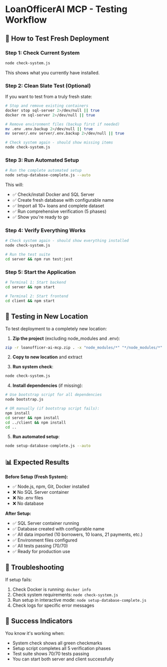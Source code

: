 # LoanOfficerAI MCP - Testing Workflow

## 🧪 How to Test Fresh Deployment

### Step 1: Check Current System

```bash
node check-system.js
```

This shows what you currently have installed.

### Step 2: Clean Slate Test (Optional)

If you want to test from a truly fresh state:

```bash
# Stop and remove existing containers
docker stop sql-server 2>/dev/null || true
docker rm sql-server 2>/dev/null || true

# Remove environment files (backup first if needed)
mv .env .env.backup 2>/dev/null || true
mv server/.env server/.env.backup 2>/dev/null || true

# Check system again - should show missing items
node check-system.js
```

### Step 3: Run Automated Setup

```bash
# Run the complete automated setup
node setup-database-complete.js --auto
```

This will:

- ✅ Check/install Docker and SQL Server
- ✅ Create fresh database with configurable name
- ✅ Import all 10+ loans and complete dataset
- ✅ Run comprehensive verification (5 phases)
- ✅ Show you're ready to go

### Step 4: Verify Everything Works

```bash
# Check system again - should show everything installed
node check-system.js

# Run the test suite
cd server && npm run test:jest
```

### Step 5: Start the Application

```bash
# Terminal 1: Start backend
cd server && npm start

# Terminal 2: Start frontend
cd client && npm start
```

## 🎯 Testing in New Location

To test deployment to a completely new location:

1. **Zip the project** (excluding node_modules and .env):

```bash
zip -r loanofficer-ai-mcp.zip . -x "node_modules/*" "*/node_modules/*" ".env" "server/.env"
```

2. **Copy to new location** and extract

3. **Run system check**:

```bash
node check-system.js
```

4. **Install dependencies** (if missing):

```bash
# Use bootstrap script for all dependencies
node bootstrap.js

# OR manually (if bootstrap script fails):
npm install
cd server && npm install
cd ../client && npm install
cd ..
```

5. **Run automated setup**:

```bash
node setup-database-complete.js --auto
```

## 📊 Expected Results

**Before Setup (Fresh System):**

- ✅ Node.js, npm, Git, Docker installed
- ❌ No SQL Server container
- ❌ No .env files
- ❌ No database

**After Setup:**

- ✅ SQL Server container running
- ✅ Database created with configurable name
- ✅ All data imported (10 borrowers, 10 loans, 21 payments, etc.)
- ✅ Environment files configured
- ✅ All tests passing (70/70)
- ✅ Ready for production use

## 🔧 Troubleshooting

If setup fails:

1. Check Docker is running: `docker info`
2. Check system requirements: `node check-system.js`
3. Run setup in interactive mode: `node setup-database-complete.js`
4. Check logs for specific error messages

## 🎉 Success Indicators

You know it's working when:

- System check shows all green checkmarks
- Setup script completes all 5 verification phases
- Test suite shows 70/70 tests passing
- You can start both server and client successfully
